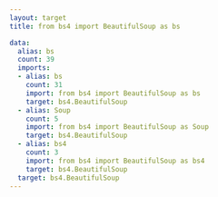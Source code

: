 ```yaml
---
layout: target
title: from bs4 import BeautifulSoup as bs

data:
  alias: bs
  count: 39
  imports:
  - alias: bs
    count: 31
    import: from bs4 import BeautifulSoup as bs
    target: bs4.BeautifulSoup
  - alias: Soup
    count: 5
    import: from bs4 import BeautifulSoup as Soup
    target: bs4.BeautifulSoup
  - alias: bs4
    count: 3
    import: from bs4 import BeautifulSoup as bs4
    target: bs4.BeautifulSoup
  target: bs4.BeautifulSoup
---
```

